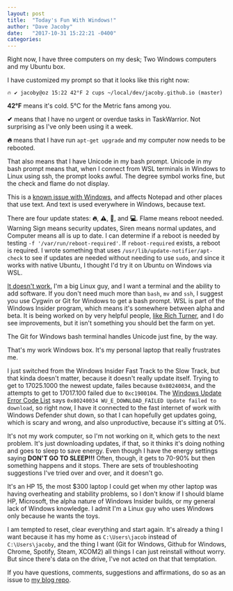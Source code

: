 ```yaml
---
layout: post
title:  "Today's Fun With Windows!"
author: "Dave Jacoby"
date:   "2017-10-31 15:22:21 -0400"
categories: 
---
```


Right now, I have three computers on my desk; Two Windows computers and my Ubuntu box.

I have customized my prompt so that it looks like this right now:

    🔥 ✔ jacoby@oz 15:22 42°F 2 cups ~/local/dev/jacoby.github.io (master) 

**42°F** means it's cold. 5°C for the Metric fans among you.

**✔** means that I have no urgent or overdue tasks in TaskWarrior. Not surprising as I've only been using it a week.

**🔥** means that I have run `apt-get upgrade` and my computer now needs to be rebooted.

That also means that I have Unicode in my bash prompt. Unicode in my bash prompt means that, when I connect from WSL terminals in Windows to Linux using ssh, the prompt looks awful. The degree symbol works fine, but the check and flame do not display.

This is a [known issue with Windows](https://github.com/Microsoft/WSL/issues/75), and affects Notepad and other places that use text. And text is used everywhere in Windows, because text.

There are four update states: **🔥**, **⚠**, **🚨**, and **💻**. Flame means reboot needed. Warning Sign means security updates, Siren means normal updates, and Computer means all is up to date. I can determine if a reboot is needed by testing `-f '/var/run/reboot-required'`. If `reboot-required` exists, a reboot is required. I wrote something that uses `/usr/lib/update-notifier/apt-check` to see if updates are needed without needing to use `sudo`, and since it works with native Ubuntu, I thought I'd try it on Ubuntu on Windows via WSL.

[It doesn't work.](https://github.com/Microsoft/WSL/issues/2619) I'm a big Linux guy, and I want a terminal and the ability to add software. If you don't need much more than `bash`, `mv` and `ssh`, I suggest you use Cygwin or Git for Windows to get a bash prompt. WSL is part of the Windows Insider program, which means it's somewhere between alpha and beta. It is being worked on by very helpful people, [like Rich Turner](https://twitter.com/richturn_ms/), and I do see improvements, but it isn't something you should bet the farm on yet.

The Git for Windows bash terminal handles Unicode just fine, by the way.

That's my work Windows box. It's my personal laptop that really frustrates me.

I just switched from the Windows Insider Fast Track to the Slow Track, but that kinda doesn't matter, because it doesn't really update itself. Trying to get to 17025.1000 the newest update, failes because `0x80240034`, and the attempts to get to 17017.100 failed due to `0xc1900104`. The [Windows Update Error Code List](https://support.microsoft.com/en-us/help/938205/windows-update-error-code-list) says `0x80240034 WU_E_DOWNLOAD_FAILED Update failed to download`, so right now, I have it connected to the fast internet of work with Windows Defender shut down, so that I can hopefully get updates going, which is scary and wrong, and also unproductive, because it's sitting at 0%.

It's not my work computer, so I'm not working on it, which gets to the next problem. It's just downloading updates, if that, so it thinks it's doing nothing and goes to sleep to save energy. Even though I have the energy settings saying **DON'T GO TO SLEEP!!!** Often, though, it gets to 70-90% but then something happens and it stops. There are sets of troubleshooting suggestions I've tried over and over, and it doesn't go.

It's an HP 15, the most $300 laptop I could get when my other laptop was having overheating and stability problems, so I don't know if I should blame HP, Microsoft, the alpha nature of Windows Insider builds, or my general lack of Windows knowledge. I admit I'm a Linux guy who uses Windows only because he wants the toys. 

I am tempted to reset, clear everything and start again. It's already a thing I want because it has my home as `C:\Users\jacob` instead of `C:\Users\jacoby`, and the thing I want (Git for Windows, Github for Windows, Chrome, Spotify, Steam, XCOM2) all things I can just reinstall without worry. But since there's data on the drive, I've not acted on that that temptation.

If you have questions, comments, suggestions and affirmations, do so as an issue to [my blog repo](https://github.com/jacoby/jacoby.github.io).
